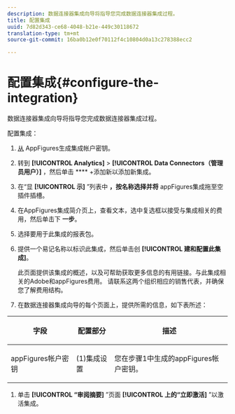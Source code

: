 ```yaml
---
description: 数据连接器集成向导将指导您完成数据连接器集成过程。
title: 配置集成
uuid: 7d82d343-ce68-4048-b21e-449c30118672
translation-type: tm+mt
source-git-commit: 16ba0b12e0f70112f4c10804d0a13c278388ecc2

---
```



# 配置集成{#configure-the-integration}

数据连接器集成向导将指导您完成数据连接器集成过程。

配置集成：

1. [从](https://appfigures.com/support/faq/523/connecting-to-adobes-marketing-cloud) AppFigures生成集成帐户密钥。
1. 转到 **[!UICONTROL Analytics]** &gt; **[!UICONTROL Data Connectors（管理员用户）]** ，然后单击 **** +添加新以添加新集成。
1. 在“显 **[!UICONTROL 示]** ”列表中 **，按名称选择并将** appFigures集成拖至空插件插槽。
1. 在AppFigures集成简介页上，查看文本，选中复选框以接受与集成相关的费用，然后单击下 **一步**。
1. 选择要用于此集成的报表包。
1. 提供一个易记名称以标识此集成，然后单击创 **[!UICONTROL 建和配置此集成]**。

   此页面提供该集成的概述，以及可帮助获取更多信息的有用链接。与此集成相关的Adobe和appFigures费用。 请联系这两个组织相应的销售代表，并确保您了解费用结构。
1. 在数据连接器集成向导的每个页面上，提供所需的信息，如下表所述：

<table id="table_74EC1EEBE7A548AB878AA40187EBCD30"> 
 <thead> 
  <tr valign="top"> 
   <th colname="col2" class="entry"> <p> <b>字段</b> </p> </th> 
   <th colname="col03" class="entry"> <p> <b>配置部分</b> </p> </th> 
   <th colname="col3" class="entry"> <p> <b>描述</b> </p> </th> 
  </tr> 
 </thead>
 <tbody> 
  <tr valign="top"> 
   <td colname="col2"> <p>appFigures帐户密钥 </p> </td> 
   <td colname="col03"> <p>(1)集成设置 </p> </td> 
   <td colname="col3"> <p>您在步骤1中生成的appFigures帐户密钥。 </p> </td> 
  </tr> 
 </tbody> 
</table>

1. 单击 **[!UICONTROL “审阅摘要]** ”页面 **[!UICONTROL 上的“立即激活]** ”以激活集成。

